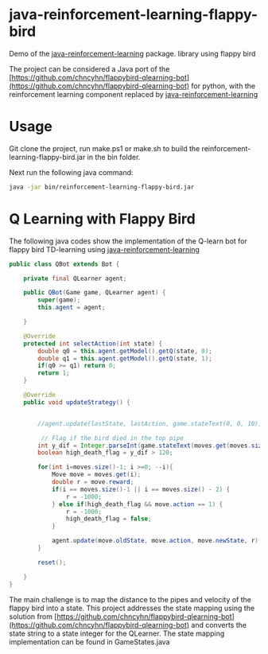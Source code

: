 # java-reinforcement-learning-flappy-bird

Demo of the [java-reinforcement-learning](https://github.com/chen0040/java-reinforcement-learning) package. library using flappy bird

The project can be considered a Java port of the [https://github.com/chncyhn/flappybird-qlearning-bot](https://github.com/chncyhn/flappybird-qlearning-bot) 
for python, with the reinforcement learning component replaced by [java-reinforcement-learning](https://github.com/chen0040/java-reinforcement-learning)

# Usage

Git clone the project, run make.ps1 or make.sh to build the reinforcement-learning-flappy-bird.jar in the bin folder. 

Next run the following java command:

```bash
java -jar bin/reinforcement-learning-flappy-bird.jar
```

# Q Learning with Flappy Bird

The following java codes show the implementation of the Q-learn bot for flappy bird TD-learning using [java-reinforcement-learning](https://github.com/chen0040/java-reinforcement-learning) 


```java
public class QBot extends Bot {

    private final QLearner agent;

    public QBot(Game game, QLearner agent) {
        super(game);
        this.agent = agent;

    }

    @Override
    protected int selectAction(int state) {
        double q0 = this.agent.getModel().getQ(state, 0);
        double q1 = this.agent.getModel().getQ(state, 1);
        if(q0 >= q1) return 0;
        return 1;
    }

    @Override
    public void updateStrategy() {


        //agent.update(lastState, lastAction, game.stateText(0, 0, 10), -1000);

         // Flag if the bird died in the top pipe
        int y_dif = Integer.parseInt(game.stateText(moves.get(moves.size()-1).newState).split("_")[1]);
        boolean high_death_flag = y_dif > 120;

        for(int i=moves.size()-1; i >=0; --i){
            Move move = moves.get(i);
            double r = move.reward;
            if(i == moves.size()-1 || i == moves.size() - 2) {
                r = -1000;
            } else if(high_death_flag && move.action == 1) {
                r = -1000;
                high_death_flag = false;
            }

            agent.update(move.oldState, move.action, move.newState, r);
        }

        reset();

    }
}
```

The main challenge is to map the distance to the pipes and velocity of the flappy bird into a state. This project addresses
the state mapping using the solution from [https://github.com/chncyhn/flappybird-qlearning-bot](https://github.com/chncyhn/flappybird-qlearning-bot) and
converts the state string to a state integer for the QLearner. The state mapping implementation can be found in GameStates.java
